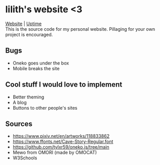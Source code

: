 # lilith's website <3

[Website](https://blueberry.moe) | [Uptime](https://stats.uptimerobot.com/dr0oiYakDZ)  
This is the source code for my personal website. Pillaging for your own project is encouraged.

## Bugs

- Oneko goes under the box
- Mobile breaks the site

## Cool stuff I would love to implement

- Better theming
- A blog
- Buttons to other people's sites

## Sources  

- <https://www.pixiv.net/en/artworks/118833862>
- <https://www.ffonts.net/Cave-Story-Regular.font>
- <https://github.com/tylxr59/oneko.js/tree/main>
- Mewo from OMORI (made by OMOCAT)
- W3Schools
